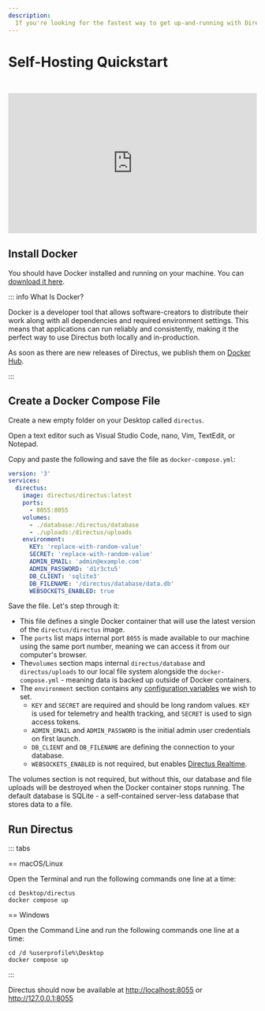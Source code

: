 ```yaml
---
description:
  If you're looking for the fastest way to get up-and-running with Directus locally, this guide will get you there in minutes.
---
```


# Self-Hosting Quickstart

<iframe style="width:100%; aspect-ratio:16/9; margin-top: 2em;" src="https://www.youtube.com/embed/J7tFWxAGkh4" title="YouTube video player" frameborder="0" allow="accelerometer; autoplay; clipboard-write; encrypted-media; gyroscope; picture-in-picture; web-share" allowfullscreen></iframe>

## Install Docker

You should have Docker installed and running on your machine. You can [download it here](https://docs.docker.com/get-docker/).

::: info What Is Docker?

Docker is a developer tool that allows software-creators to distribute their work along with all dependencies and
required environment settings. This means that applications can run reliably and consistently, making it the perfect way
to use Directus both locally and in-production.

As soon as there are new releases of Directus, we publish them on
[Docker Hub](https://hub.docker.com/r/directus/directus).

:::

## Create a Docker Compose File

Create a new empty folder on your Desktop called `directus`. 

Open a text editor such as Visual Studio Code, nano, Vim, TextEdit, or Notepad. 

Copy and paste the following and save the file as `docker-compose.yml`:

```yml
version: '3'
services:
  directus:
    image: directus/directus:latest
    ports:
      - 8055:8055
    volumes:
      - ./database:/directus/database
      - ./uploads:/directus/uploads
    environment:
      KEY: 'replace-with-random-value'
      SECRET: 'replace-with-random-value'
      ADMIN_EMAIL: 'admin@example.com'
      ADMIN_PASSWORD: 'd1r3ctu5'
      DB_CLIENT: 'sqlite3'
      DB_FILENAME: '/directus/database/data.db'
      WEBSOCKETS_ENABLED: true
```

Save the file. Let's step through it:

- This file defines a single Docker container that will use the latest version of the `directus/directus` image.
- The `ports` list maps internal port `8055` is made available to our machine using the same port number, meaning we can
  access it from our computer's browser.
- The`volumes` section maps internal `directus/database` and `directus/uploads` to our local file system alongside the
  `docker-compose.yml` - meaning data is backed up outside of Docker containers.
- The `environment` section contains any [configuration variables](/self-hosted/config-options.html) we wish to set.
  - `KEY` and `SECRET` are required and should be long random values. `KEY` is used for telemetry and health tracking,
    and `SECRET` is used to sign access tokens.
  - `ADMIN_EMAIL` and `ADMIN_PASSWORD` is the initial admin user credentials on first launch.
  - `DB_CLIENT` and `DB_FILENAME` are defining the connection to your database.
  - `WEBSOCKETS_ENABLED` is not required, but enables [Directus Realtime](/guides/real-time/getting-started/index.html).

The volumes section is not required, but without this, our database and file uploads will be destroyed when the Docker
container stops running. The default database is SQLite - a self-contained server-less database that stores data to a
file.

## Run Directus

::: tabs

== macOS/Linux

Open the Terminal and run the following commands one line at a time:

```
cd Desktop/directus
docker compose up
```

== Windows

Open the Command Line and run the following commands one line at a time:

```
cd /d %userprofile%\Desktop
docker compose up
```

:::


Directus should now be available at <a href="http://localhost:8055" target="_blank">http://localhost:8055</a> or
<a href="http://127.0.0.1:8055" target="_blank">http://127.0.0.1:8055</a>
